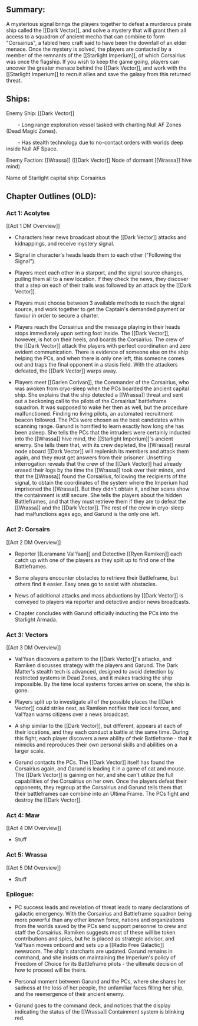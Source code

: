 ## Summary:

A mysterious signal brings the players together to defeat a murderous pirate ship called the [[Dark Vector]], and solve a mystery that will grant them all access to a squadron of ancient mecha that can combine to form "Corsairius", a fabled hero craft said to have been the downfall of an elder menace. Once the mystery is solved, the players are contacted by a member of the remnants of the [[Starlight Imperium]], of which Corsairius was once the flagship. If you wish to keep the game going, players can uncover the greater menace behind the [[Dark Vector]], and work with the [[Starlight Imperium]] to recruit allies and save the galaxy from this returned threat.

## Ships:

Enemy Ship: [[Dark Vector]]

        - Long range exploration vessel tasked with charting Null AF Zones (Dead Magic Zones).

        - Has stealth technology due to no-contact orders with worlds deep inside Null AF Space.

Enemy Faction: [[Wrassa]] ([[Dark Vector]] Node of dormant [[Wrassa]] hive mind)

Name of Starlight capital ship: Corsairius

## Chapter Outlines (OLD):

### Act 1: Acolytes
[[Act 1 DM Overview]]

- Characters hear news broadcast about the [[Dark Vector]] attacks and kidnappings, and receive mystery signal.

- Signal in character's heads leads them to each other ("Following the Signal").

- Players meet each other in a starport, and the signal source changes, pulling them all to a new location. If they check the news, they discover that a step on each of their trails was followed by an attack by the [[Dark Vector]].

- Players must choose between 3 available methods to reach the signal source, and work together to get the Captain's demanded payment or favour in order to secure a charter.

- Players reach the Corsairius and the message playing in their heads stops immediately upon setting foot inside. The [[Dark Vector]], however, is hot on their heels, and boards the Corsairius. The crew of the [[Dark Vector]] attack the players with perfect coordination and zero evident communication. There is evidence of someone else on the ship helping the PCs, and when there is only one left, this someone comes out and traps the final opponent in a stasis field. With the attackers defeated, the [[Dark Vector]] warps away.

- Players meet [[Garlen Corivan]], the Commander of the Corsairius, who was awoken from cryo-sleep when the PCs boarded the ancient capital ship. She explains that the ship detected a [[Wrassa]] threat and sent out a beckoning call to the pilots of the Corsairius' battleframe squadron. It was supposed to wake her then as well, but the procedure malfunctioned. Finding no living pilots, an automated recruitment beacon followed. The PCs were chosen as the best candidates within scanning range. Garund is horrified to learn exactly how long she has been asleep. She tells the PCs that the intruders were certainly inducted into the [[Wrassa]] hive mind, the [[Starlight Imperium]]'s ancient enemy. She tells them that, with its crew depleted, the [[Wrassa]] neural node aboard [[Dark Vector]] will replenish its members and attack them again, and they must get answers from their prisoner. Unsettling interrogation reveals that the crew of the [[Dark Vector]] had already erased their logs by the time the [[Wrassa]] took over their minds, and that the [[Wrassa]] found the Corsairius, following the recipients of the signal, to obtain the coordinates of the system where the Imperium had imprisoned the [[Wrassa]]. But they didn't obtain it, and her scans show the containment is still secure. She tells the players about the hidden Battleframes, and that they must retrieve them if they are to defeat the [[Wrassa]] and the [[Dark Vector]]. The rest of the crew in cryo-sleep had malfunctions ages ago, and Garund is the only one left.

### Act 2: Corsairs
[[Act 2 DM Overview]]

- Reporter [[Loramane Val'faan]] and Detective [[Ryen Ramiken]] each catch up with one of the players as they split up to find one of the Battleframes.

- Some players encounter obstacles to retrieve their Battleframe, but others find it easier. Easy ones go to assist with obstacles.

- News of additional attacks and mass abductions by [[Dark Vector]] is conveyed to players via reporter and detective and/or news broadcasts.

- Chapter concludes with Garund officially inducting the PCs into the Starlight Armada.

### Act 3: Vectors
[[Act 3 DM Overview]]

- Val'faan discovers a pattern to the [[Dark Vector]]'s attacks, and Ramiken discusses strategy with the players and Garund. The Dark Matter's stealth tech is advanced, designed to avoid detection by restricted systems in Dead Zones, and it makes tracking the ship impossible. By the time local systems forces arrive on scene, the ship is gone.

- Players split up to investigate all of the possible places the [[Dark Vector]] could strike next, as Ramiken notifies their local forces, and Val'faan warns citizens over a news broadcast.

- A ship similar to the [[Dark Vector]], but different, appears at each of their locations, and they each conduct a battle at the same time. During this fight, each player discovers a new ability of their Battleframe - that it mimicks and reproduces their own personal skills and abilities on a larger scale.

- Garund contacts the PCs. The [[Dark Vector]] itself has found the Corsairius again, and Garund is leading it in a game of cat and mouse. The [[Dark Vector]] is gaining on her, and she can't utilize the full capabilities of the Corsairius on her own. Once the players defeat their opponents, they regroup at the Corsairius and Garund tells them that their battleframes can combine into an Ultima Frame. The PCs fight and destroy the [[Dark Vector]].

### Act 4: Maw
[[Act 4 DM Overview]]

- Stuff

### Act 5: Wrassa
[[Act 5 DM Overview]]

- Stuff

### Epilogue:

- PC success leads and revelation of threat leads to many declarations of galactic emergency. With the Corsairius and Battleframe squadron being more powerful than any other known force, nations and organizations from the worlds saved by the PCs send support personnel to crew and staff the Corsairius. Ramiken suggests most of these will be token contributions and spies, but he is placed as strategic advisor, and Val'faan moves onboard and sets up a [[Radio Free Galactic]] newsroom. The ship's starcharts are updated. Garund remains in command, and she insists on maintaining the Imperium's policy of Freedom of Choice for its Battleframe pilots - the ultimate decision of how to proceed will be theirs.

- Personal moment between Garund and the PCs, where she shares her sadness at the loss of her people, the unfamiliar faces filling her ship, and the reemergence of their ancient enemy.

- Garund goes to the command deck, and notices that the display indicating the status of the [[Wrassa]] Containment system is blinking red.